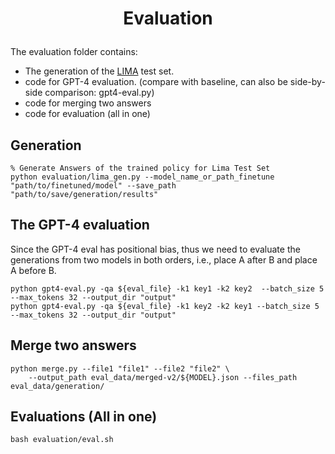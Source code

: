 
# <p align="center">Evaluation</p>
The evaluation folder contains:
- The generation of the [LIMA](https://huggingface.co/datasets/GAIR/lima) test set.
- code for GPT-4 evaluation. (compare with baseline, can also be side-by-side comparison: gpt4-eval.py)
- code for merging two answers
- code for evaluation (all in one)


## Generation
```
% Generate Answers of the trained policy for Lima Test Set
python evaluation/lima_gen.py --model_name_or_path_finetune "path/to/finetuned/model" --save_path "path/to/save/generation/results"
```

## The GPT-4 evaluation
Since the GPT-4 eval has positional bias, thus we need to evaluate the generations from two models in both orders, i.e., place A after B and place A before B.  
```
python gpt4-eval.py -qa ${eval_file} -k1 key1 -k2 key2  --batch_size 5 --max_tokens 32 --output_dir "output"
python gpt4-eval.py -qa ${eval_file} -k1 key2 -k2 key1 --batch_size 5 --max_tokens 32 --output_dir "output"
```

## Merge two answers
```
python merge.py --file1 "file1" --file2 "file2" \
    --output_path eval_data/merged-v2/${MODEL}.json --files_path eval_data/generation/
```

## Evaluations (All in one)
```
bash evaluation/eval.sh
```






